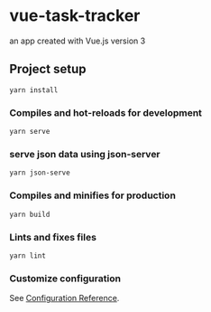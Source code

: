 # vue-task-tracker

an app created with Vue.js version 3

## Project setup
```
yarn install
```

### Compiles and hot-reloads for development
```
yarn serve
```

### serve json data using json-server
```
yarn json-serve
```

### Compiles and minifies for production
```
yarn build
```

### Lints and fixes files
```
yarn lint
```

### Customize configuration
See [Configuration Reference](https://cli.vuejs.org/config/).
